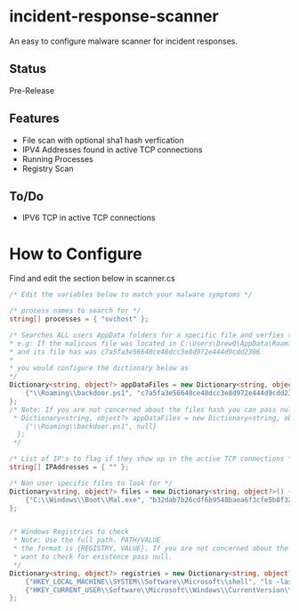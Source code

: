 # incident-response-scanner
An easy to configure malware scanner for incident responses. 

## Status
Pre-Release

## Features
* File scan with optional sha1 hash verfication
* IPV4 Addresses found in active TCP connections
* Running Processes
* Registry Scan

## To/Do
* IPV6 TCP in active TCP connections 

# How to Configure
 Find and edit the section below in scanner.cs
 ```C#
 /* Edit the variables below to match your malware symptoms */

 /* process names to search for */
 string[] processes = { "svchost" };

 /* Searches ALL users AppData folders for a specific file and verfies the hash if wanted
 * e.g: If the malicous file was located in C:\Users\DrewQ\AppData\Roaming\backdoor.ps1 
 * and its file has was c7a5fa3e56640ce48dcc3e8d972e444d9cdd2306
 * 
 * you would configure the dictionary below as   
 */
 Dictionary<string, object?> appDataFiles = new Dictionary<string, object?>() {
     {"\\Roaming\\backdoor.ps1", "c7a5fa3e56640ce48dcc3e8d972e444d9cdd2306"}
 };
 /* Note: If you are not concerned about the files hash you can pass null.
  * Dictionary<string, object?> appDataFiles = new Dictionary<string, object?>() {
     {"\\Roaming\\backdoor.ps1", null}
   };
  */

 /* List of IP's to flag if they show up in the active TCP connections */
 string[] IPAddresses = { "" };

 /* Non user specific files to look for */
 Dictionary<string, object?> files = new Dictionary<string, object?>() {
     {"C:\\Windows\\Boot\\Mal.exe", "b32dab7b26cdf6b9548baea6f3cfe5b8f326ceda"}
 };


 /* Windows Registries to check
  * Note: Use the full path. PATH/VALUE
  * the format is {REGISTRY, VALUE}. If you are not concerned about the value and only 
  * want to check for existence pass null.
  */
 Dictionary<string, object?> registries = new Dictionary<string, object?>() {
     {"HKEY_LOCAL_MACHINE\\SYSTEM\\Software\\Microsoft\\shell", "ls -las"},
     {"HKEY_CURRENT_USER\\Software\\Microsoft\\Windows\\CurrentVersion\\Internet Settings\\Test", null }
 };
 ```
